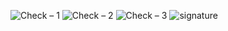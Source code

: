 ![Check  – 1](https://user-images.githubusercontent.com/25367933/120690507-369b7780-c49d-11eb-9707-5bc3e5e672db.png)
![Check  – 2](https://user-images.githubusercontent.com/25367933/120690512-38fdd180-c49d-11eb-9eea-7cc1920334e7.png)
![Check  – 3](https://user-images.githubusercontent.com/25367933/120690520-3b602b80-c49d-11eb-9020-03542bc380c9.png)
![signature](https://user-images.githubusercontent.com/25367933/128699524-2f7867f8-829e-4ec9-8c20-2c7784246850.png)
